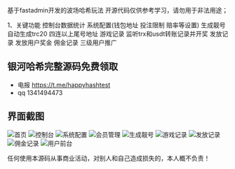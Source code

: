 基于fastadmin开发的波场哈希玩法
开源代码仅供参考学习，请勿用于非法用途；

1、关键功能
控制台数据统计
系统配置(钱包地址 投注限制 赔率等设置)
生成靓号 自动生成trc20 四连以上尾号地址
游戏记录 监听trx和usdt转账记录并开奖
发放记录 发放用户奖金
佣金记录 三级用户推广


## 银河哈希完整源码免费领取

* 电报 https://t.me/happyhashtest
* qq 1341494473



## 界面截图
![首页](https://file.ruclouds.com//i/2022/04/28/21cyl4.png)
![控制台](https://file.ruclouds.com//i/2022/04/28/21d4fu.png)
![系统配置](https://file.ruclouds.com//i/2022/04/28/21d3gj.png)
![会员管理](https://file.ruclouds.com//i/2022/04/28/21dd3a.png)
![生成靓号](https://file.ruclouds.com//i/2022/04/28/21dfmx.png)
![游戏记录](https://file.ruclouds.com//i/2022/04/28/21dcjc.png)
![发放记录](https://file.ruclouds.com//i/2022/04/28/21dmak.png)
![佣金记录](https://file.ruclouds.com//i/2022/04/28/21dkff.png)
![用户前台](https://file.ruclouds.com//i/2022/04/28/21dmyq.png)


任何使用本源码从事商业活动，对别人和自己造成损失的，本人概不负责！

